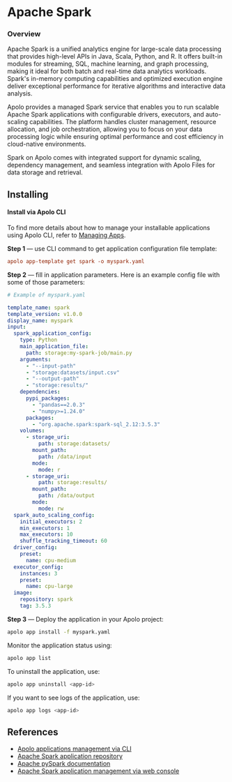 # Apache Spark

### Overview

Apache Spark is a unified analytics engine for large-scale data processing that provides high-level APIs in Java, Scala, Python, and R. It offers built-in modules for streaming, SQL, machine learning, and graph processing, making it ideal for both batch and real-time data analytics workloads. Spark's in-memory computing capabilities and optimized execution engine deliver exceptional performance for iterative algorithms and interactive data analysis.

Apolo provides a managed Spark service that enables you to run scalable Apache Spark applications with configurable drivers, executors, and auto-scaling capabilities. The platform handles cluster management, resource allocation, and job orchestration, allowing you to focus on your data processing logic while ensuring optimal performance and cost efficiency in cloud-native environments.

Spark on Apolo comes with integrated support for dynamic scaling, dependency management, and seamless integration with Apolo Files for data storage and retrieval.

## Installing

#### Install via Apolo CLI

To find more details about how to manage your installable applications using Apolo CLI, refer to [Managing Apps](../managing-apps.md).

**Step 1** — use CLI command to get application configuration file template:

```ini
apolo app-template get spark -o myspark.yaml 
```

**Step 2** — fill in application parameters. Here is an example config file with some of those parameters:

```yaml
# Example of myspark.yaml

template_name: spark
template_version: v1.0.0
display_name: myspark
input:
  spark_application_config:
    type: Python
    main_application_file:
      path: storage:my-spark-job/main.py
    arguments:
      - "--input-path"
      - "storage:datasets/input.csv"
      - "--output-path"
      - "storage:results/"
    dependencies:
      pypi_packages:
        - "pandas==2.0.3"
        - "numpy>=1.24.0"
      packages:
        - "org.apache.spark:spark-sql_2.12:3.5.3"
    volumes:
      - storage_uri:
          path: storage:datasets/
        mount_path:
          path: /data/input
        mode:
          mode: r
      - storage_uri:
          path: storage:results/
        mount_path:
          path: /data/output
        mode:
          mode: rw
  spark_auto_scaling_config:
    initial_executors: 2
    min_executors: 1
    max_executors: 10
    shuffle_tracking_timeout: 60
  driver_config:
    preset:
      name: cpu-medium
  executor_config:
    instances: 3
    preset:
      name: cpu-large
  image:
    repository: spark
    tag: 3.5.3
```

**Step 3** — Deploy the application in your Apolo project:

```bash
apolo app install -f myspark.yaml
```

Monitor the application status using:

```bash
apolo app list
```

To uninstall the application, use:

```bash
apolo app uninstall <app-id>
```

If you want to see logs of the application, use:

```bash
apolo app logs <app-id>
```

## References

* [Apolo applications management via CLI](../managing-apps.md)
* [Apache Spark application repository](https://github.com/neuro-inc/app-spark-job)
* [Apache pySpark documentation](https://spark.apache.org/docs/latest/api/python/index.html)
* [Apache Spark application management via web console](../../../../apolo-console/apps/installable-apps/available-apps/apache-spark.md)
